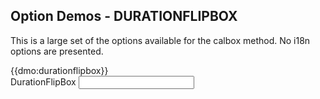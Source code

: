 ## Option Demos - DURATIONFLIPBOX

This is a large set of the options available for the calbox method. No i18n options are presented.

<div class="row">
	<div class="col-sm-8">
{{dmo:durationflipbox}}
	</div>
	<div class="col-sm-4">
		<div class="form-group">
			<label for="db">DurationFlipBox</label>
			<input class="form-control" id="db" type="text" data-role="datebox" data-options='{"mode":"durationflipbox","displayMode":"inline"}' />
		</div>
	</div>
</div>

